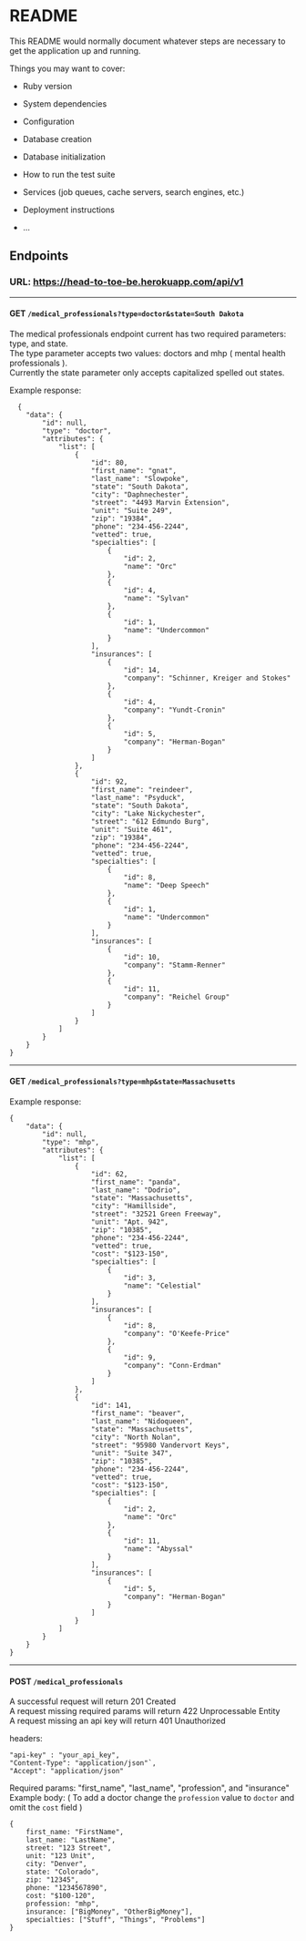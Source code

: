 # README

This README would normally document whatever steps are necessary to get the
application up and running.

Things you may want to cover:

* Ruby version

* System dependencies

* Configuration

* Database creation

* Database initialization

* How to run the test suite

* Services (job queues, cache servers, search engines, etc.)

* Deployment instructions </br>


* ...

## Endpoints
### URL: https://head-to-toe-be.herokuapp.com/api/v1 </br>

<hr>

#### GET `/medical_professionals?type=doctor&state=South Dakota`   
The medical professionals endpoint current has two required parameters: type, and state.  
The type parameter accepts two values: doctors and mhp ( mental health professionals ).  
Currently the state parameter only accepts capitalized spelled out states.  

Example response:   
```
  {
    "data": {
        "id": null,
        "type": "doctor",
        "attributes": {
            "list": [
                {
                    "id": 80,
                    "first_name": "gnat",
                    "last_name": "Slowpoke",
                    "state": "South Dakota",
                    "city": "Daphnechester",
                    "street": "4493 Marvin Extension",
                    "unit": "Suite 249",
                    "zip": "19384",
                    "phone": "234-456-2244",
                    "vetted": true,
                    "specialties": [
                        {
                            "id": 2,
                            "name": "Orc"
                        },
                        {
                            "id": 4,
                            "name": "Sylvan"
                        },
                        {
                            "id": 1,
                            "name": "Undercommon"
                        }
                    ],
                    "insurances": [
                        {
                            "id": 14,
                            "company": "Schinner, Kreiger and Stokes"
                        },
                        {
                            "id": 4,
                            "company": "Yundt-Cronin"
                        },
                        {
                            "id": 5,
                            "company": "Herman-Bogan"
                        }
                    ]
                },
                {
                    "id": 92,
                    "first_name": "reindeer",
                    "last_name": "Psyduck",
                    "state": "South Dakota",
                    "city": "Lake Nickychester",
                    "street": "612 Edmundo Burg",
                    "unit": "Suite 461",
                    "zip": "19384",
                    "phone": "234-456-2244",
                    "vetted": true,
                    "specialties": [
                        {
                            "id": 8,
                            "name": "Deep Speech"
                        },
                        {
                            "id": 1,
                            "name": "Undercommon"
                        }
                    ],
                    "insurances": [
                        {
                            "id": 10,
                            "company": "Stamm-Renner"
                        },
                        {
                            "id": 11,
                            "company": "Reichel Group"
                        }
                    ]
                }
            ]
        }
    }
}
```

<hr>

#### GET `/medical_professionals?type=mhp&state=Massachusetts`   

Example response:   
```
{
    "data": {
        "id": null,
        "type": "mhp",
        "attributes": {
            "list": [
                {
                    "id": 62,
                    "first_name": "panda",
                    "last_name": "Dodrio",
                    "state": "Massachusetts",
                    "city": "Hamillside",
                    "street": "32521 Green Freeway",
                    "unit": "Apt. 942",
                    "zip": "10385",
                    "phone": "234-456-2244",
                    "vetted": true,
                    "cost": "$123-150",
                    "specialties": [
                        {
                            "id": 3,
                            "name": "Celestial"
                        }
                    ],
                    "insurances": [
                        {
                            "id": 8,
                            "company": "O'Keefe-Price"
                        },
                        {
                            "id": 9,
                            "company": "Conn-Erdman"
                        }
                    ]
                },
                {
                    "id": 141,
                    "first_name": "beaver",
                    "last_name": "Nidoqueen",
                    "state": "Massachusetts",
                    "city": "North Nolan",
                    "street": "95980 Vandervort Keys",
                    "unit": "Suite 347",
                    "zip": "10385",
                    "phone": "234-456-2244",
                    "vetted": true,
                    "cost": "$123-150",
                    "specialties": [
                        {
                            "id": 2,
                            "name": "Orc"
                        },
                        {
                            "id": 11,
                            "name": "Abyssal"
                        }
                    ],
                    "insurances": [
                        {
                            "id": 5,
                            "company": "Herman-Bogan"
                        }
                    ]
                }
            ]
        }
    }
}
```

<hr>

#### POST `/medical_professionals` </br> 
A successful request will return 201 Created </br> 
A request missing required params will return 422 Unprocessable Entity </br> 
A request missing an api key will return 401 Unauthorized </br> 

headers:
```
"api-key" : "your_api_key",
"Content-Type": "application/json"`, 
"Accept": "application/json"
```
Required params: "first_name", "last_name", "profession", and "insurance"
Example body: ( To add a doctor change the `profession` value to `doctor` and omit the `cost` field )
```
{
    first_name: "FirstName",
    last_name: "LastName",
    street: "123 Street",
    unit: "123 Unit",
    city: "Denver",
    state: "Colorado",
    zip: "12345",
    phone: "1234567890",
    cost: "$100-120",
    profession: "mhp",
    insurance: ["BigMoney", "OtherBigMoney"],
    specialties: ["Stuff", "Things", "Problems"]
}
```
